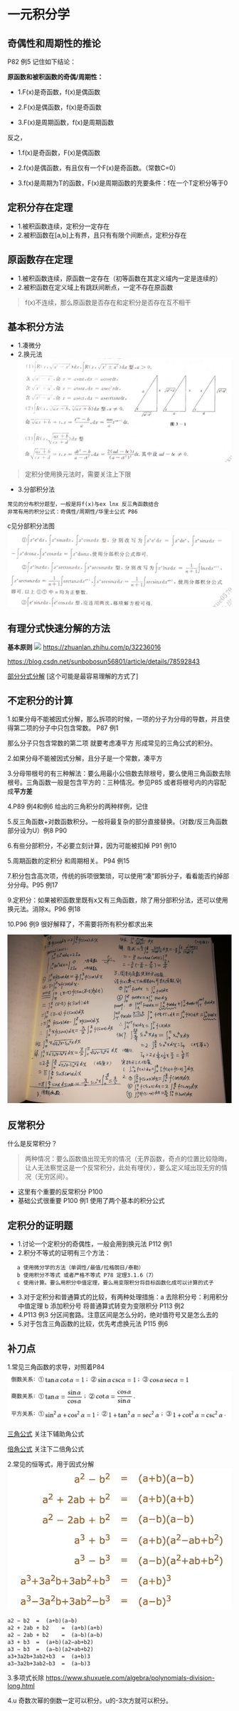 # 一元积分学



## 奇偶性和周期性的推论 

P82 例5 记住如下结论：

**原函数和被积函数的奇偶/周期性：**

* 1.F(x)是奇函数，f(x)是偶函数

* 2.F(x)是偶函数，f(x)是奇函数

* 3.F(x)是周期函数，f(x)是周期函数

反之，

* 1.f(x)是奇函数，F(x)是偶函数

* 2.f(x)是偶函数，有且仅有一个F(x)是奇函数。（常数C=0）

* 3.f(x)是周期为T的函数，F(x)是周期函数的充要条件：f在一个T定积分等于0

## 定积分存在定理

* 1.被积函数连续，定积分一定存在
* 2.被积函数在[a,b]上有界，且只有有限个间断点，定积分存在

## 原函数存在定理

* 1.被积函数连续，原函数一定存在（初等函数在其定义域内一定是连续的）
* 2.被积函数在定义域上有跳跃间断点，一定不存在原函数

>f(x)不连续，那么原函数是否存在和定积分是否存在互不相干

## 基本积分方法

* 1.凑微分
* 2.换元法
![](./img/换元法.jpg)
>定积分使用换元法时，需要关注上下限
* 3.分部积分法
```
常见的分布积分题型，一般是将f(x)与ex lnx 反三角函数结合
非常有用的积分公式：奇偶性/周期性/华里士公式 P86
```
c见分部积分法图
![](./img/c分部积分.jpg)

## 有理分式快速分解的方法

**基本原则**
![](./img/有理数分式.jpg)
<https://zhuanlan.zhihu.com/p/32236016>

<https://blog.csdn.net/sunbobosun56801/article/details/78592843>

[部分分式分解](https://www.shuxuele.com/algebra/partial-fractions.html) [这个可能是最容易理解的方式了]

## 不定积分的计算

1.如果分母不能被因式分解，那么拆项的时候，一项的分子为分母的导数，并且使得第二项的分子中只包含常数。 P87 例1

 那么分子只包含常数的第二项 就要考虑凑平方 形成常见的三角公式的积分。
 
2.如果分母不能被因式分解，且分子是一个常数，凑平方

3.分母带根号的有三种解法：要么用最小公倍数去除根号，要么使用三角函数去除根号。三角函数一般是包含平方的：三种情况。参见P85 或者将根号内的内容配成**平方差**
  
4.P89 例4和例6 给出的三角积分的两种样例，记住

5.反三角函数+对数函数积分。一般将最复杂的部分直接替换。（对数/反三角函数部分设为U）例8 P90

6.有些分部积分，不必要立刻计算，因为可能被扣掉 P91 例10

5.周期函数的定积分 和周期相关。 P94 例15

7.积分包含高次项，传统的拆项很繁琐，可以使用“凑”即拆分子，看看能否约掉部分分母。P95 例17

9.定积分：如果被积函数里既有x又有三角函数，除了用分部积分法，还可以使用换元法。消除x。P96 例18

10.P96 例9 很好解释了，不需要将所有积分都求出来

![周期函数的定积分特性](./img/周期函数.jpeg)

## 反常积分

什么是反常积分？
>两种情况：要么函数值出现无穷的情况（无界函数，奇点的位置比较隐晦，让人无法察觉这是一个反常积分，此处有埋伏），要么定义域出现无穷的情况（无穷区间）。

* 这里有个重要的反常积分 P100 
* 基础公式很重要 P100 例1 使用了两个基本的积分公式

## 定积分的证明题

* 1.讨论一个定积分的奇偶性，一般会用到换元法 P112 例1
* 2.积分不等式的证明有三个方法：

```
   a 使用微分学的方法（单调性/最值/拉格朗日/泰勒） 
   b 使用积分不等式 或者严格不等式 P78 定理3.1.6（7）
   c 使用计算。要么用积分中值定理，要么用变限积分将目标函数化成可以计算的式子
```
* 3.对于定积分和普通算式的比较，有两种处理措施：a 去除积分号：利用积分中值定理 b 添加积分号 将普通算式转变为变限积分 P113 例2
* 4.P113 例3 分区间套路。注意区间是怎么分的，绝对值符号又是怎么去的
* 5.对于包含三角函数的比较，优先考虑换元法 P115 例6


## 补刀点

1.常见三角函数的求导，对照着P84
![](./img/三角函数.jpg)

[三角公式](https://baike.baidu.com/item/%E4%B8%89%E8%A7%92%E5%87%BD%E6%95%B0%E5%85%AC%E5%BC%8F#4_4)
关注下辅助角公式

[倍角公式](https://baike.baidu.com/item/%E5%80%8D%E8%A7%92%E5%85%AC%E5%BC%8F)
关注下二倍角公式

2.常见的恒等式，用于因式分解 
![](./img/恒等式.jpg)

```
a2 − b2	 = 	(a+b)(a−b)
a2 + 2ab + b2	 = 	(a+b)(a+b)
a2 − 2ab + b2	 = 	(a−b)(a−b)
a3 + b3	 = 	(a+b)(a2−ab+b2)
a3 − b3	 = 	(a−b)(a2+ab+b2)
a3+3a2b+3ab2+b3	 = 	(a+b)3
a3−3a2b+3ab2−b3	 = 	(a−b)3
```
3.多项式长除
<https://www.shuxuele.com/algebra/polynomials-division-long.html>

4.u 奇数次幂的倒数一定可以积分。u的-3次方就可以积分。



